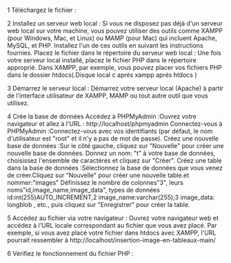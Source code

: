 1 Téléchargez le fichier :

2 Installez un serveur web local :
Si vous ne disposez pas déjà d'un serveur web local sur votre machine, vous pouvez utiliser des outils comme XAMPP (pour Windows, Mac, et Linux) ou MAMP (pour Mac) qui incluent Apache, MySQL, et PHP. Installez l'un de ces outils en suivant les instructions fournies.
Placez le fichier dans le répertoire du serveur web local :
Une fois votre serveur local installé, placez le fichier PHP dans le répertoire approprié. Dans XAMPP, par exemple, vous pouvez placer vos fichiers PHP dans le dossier htdocs(.Disque local c aprés xampp aprés htdocs )

3 Démarrez le serveur local :
Démarrez votre serveur local (Apache) à partir de l'interface utilisateur de XAMPP, MAMP ou tout autre outil que vous utilisez.

4 Crée la base de données
Accédez à PHPMyAdmin :Ouvrez votre navigateur et allez à l'URL : http://localhost/phpmyadmin
Connectez-vous à PHPMyAdmin :Connectez-vous avec vos identifiants (par défaut, le nom d'utilisateur est "root" et il n'y a pas de mot de passe).
Créez une nouvelle base de données :Sur le côté gauche, cliquez sur "Nouvelle" pour créer une nouvelle base de données.
Donnez un nom: "t" à votre base de données, choisissez l'ensemble de caractères et cliquez sur "Créer".
Créez une table dans la base de données :Sélectionnez la base de données que vous venez de créer.Cliquez sur "Nouvelle" pour créer une nouvelle table.et nommer:"images"
Définissez le nombre de colonnes"3", leurs noms"id,image_name,image_data", types de données id:int(255)AUTO_INCREMENT,2 image_name:varchar(255);3	image_data:	longblob	, etc., puis cliquez sur "Enregistrer" pour créer la table.

5 Accédez au fichier via votre navigateur :
Ouvrez votre navigateur web et accédez à l'URL locale correspondant au fichier que vous avez placé. Par exemple, si vous avez placé votre fichier dans htdocs avec XAMPP, l'URL pourrait ressembler à http://localhost/insertion-image-en-tableaux-main/

6 Vérifiez le fonctionnement du fichier PHP :
